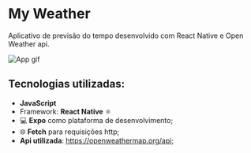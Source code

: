 # My Weather

Aplicativo de previsão do tempo desenvolvido com React Native e Open Weather api.

![App gif](https://media3.giphy.com/media/v1.Y2lkPTc5MGI3NjExcndwMzl0ODM5anEzcmFpbXpsNW5xOWltbWUzenRqNTBocWEyOThkdiZlcD12MV9pbnRlcm5hbF9naWZfYnlfaWQmY3Q9Zw/CTWTHXpbuO4j7UqvUL/giphy.gif)

## Tecnologias utilizadas:
- **JavaScript**
- Framework: **React Native** ⚛️
- 💻 **Expo** como plataforma de desenvolvimento;
- 🌐 **Fetch** para requisições http;
- **Api utilizada**: https://openweathermap.org/api;
